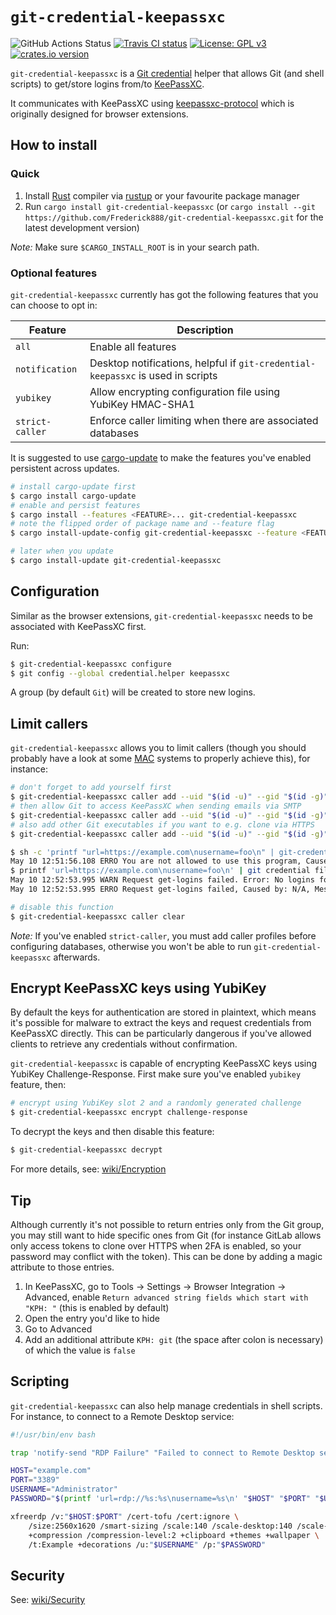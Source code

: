 # `git-credential-keepassxc`

![GitHub Actions Status](https://github.com/Frederick888/git-credential-keepassxc/workflows/Build%20and%20Test/badge.svg) [![Travis CI status](https://travis-ci.org/Frederick888/git-credential-keepassxc.svg?branch=master)](https://travis-ci.org/Frederick888/git-credential-keepassxc) [![License: GPL v3](https://img.shields.io/badge/License-GPLv3-blue.svg)](https://www.gnu.org/licenses/gpl-3.0) [![crates.io version](https://meritbadge.herokuapp.com/git-credential-keepassxc)](https://crates.io/crates/git-credential-keepassxc)

`git-credential-keepassxc` is a [Git credential](https://git-scm.com/docs/gitcredentials) helper that allows Git (and shell scripts) to get/store logins from/to [KeePassXC](https://keepassxc.org/).

It communicates with KeePassXC using [keepassxc-protocol](https://github.com/keepassxreboot/keepassxc-browser/blob/develop/keepassxc-protocol.md) which is originally designed for browser extensions.

## How to install

### Quick

1. Install [Rust](https://www.rust-lang.org/) compiler via [rustup](https://rustup.rs/) or your favourite package manager
0. Run `cargo install git-credential-keepassxc` (or `cargo install --git https://github.com/Frederick888/git-credential-keepassxc.git` for the latest development version)

*Note:* Make sure `$CARGO_INSTALL_ROOT` is in your search path.

### Optional features

`git-credential-keepassxc` currently has got the following features that you can choose to opt in:

| Feature | Description |
| ------- | ----------- |
| `all` | Enable all features |
| `notification` | Desktop notifications, helpful if `git-credential-keepassxc` is used in scripts |
| `yubikey` | Allow encrypting configuration file using YubiKey HMAC-SHA1 |
| `strict-caller` | Enforce caller limiting when there are associated databases |

It is suggested to use [cargo-update](https://crates.io/crates/cargo-update) to make the features you've enabled persistent across updates.

```sh
# install cargo-update first
$ cargo install cargo-update
# enable and persist features
$ cargo install --features <FEATURE>... git-credential-keepassxc
# note the flipped order of package name and --feature flag
$ cargo install-update-config git-credential-keepassxc --feature <FEATURE>...

# later when you update
$ cargo install-update git-credential-keepassxc
```

## Configuration

Similar as the browser extensions, `git-credential-keepassxc` needs to be associated with KeePassXC first.

Run:

```sh
$ git-credential-keepassxc configure
$ git config --global credential.helper keepassxc 
```

A group (by default `Git`) will be created to store new logins.

## Limit callers

`git-credential-keepassxc` allows you to limit callers (though you should probably have a look at some [MAC](https://en.wikipedia.org/wiki/Mandatory_access_control) systems to properly achieve this), for instance:

```sh
# don't forget to add yourself first
$ git-credential-keepassxc caller add --uid "$(id -u)" --gid "$(id -g)" "$(readlink -f "$0")"
# then allow Git to access KeePassXC when sending emails via SMTP
$ git-credential-keepassxc caller add --uid "$(id -u)" --gid "$(id -g)" "$(command -v git)"
# also add other Git executables if you want to e.g. clone via HTTPS
$ git-credential-keepassxc caller add --uid "$(id -u)" --gid "$(id -g)" /usr/lib/git-core/git-remote-http

$ sh -c 'printf "url=https://example.com\nusername=foo\n" | git-credential-keepassxc get'
May 10 12:51:56.108 ERRO You are not allowed to use this program, Caused by: N/A, Message: You are not allowed to use this program
$ printf 'url=https://example.com\nusername=foo\n' | git credential fill
May 10 12:52:53.995 WARN Request get-logins failed. Error: No logins found, Error Code: 15
May 10 12:52:53.995 ERRO Request get-logins failed, Caused by: N/A, Message: Request get-logins failed

# disable this function
$ git-credential-keepassxc caller clear
```

*Note:* If you've enabled `strict-caller`, you must add caller profiles before configuring databases, otherwise you won't be able to run `git-credential-keepassxc` afterwards.

## Encrypt KeePassXC keys using YubiKey

By default the keys for authentication are stored in plaintext, which means it's possible for malware to extract the keys and request credentials from KeePassXC directly. This can be particularly dangerous if you've allowed clients to retrieve any credentials without confirmation.

`git-credential-keepassxc` is capable of encrypting KeePassXC keys using YubiKey Challenge-Response. First make sure you've enabled `yubikey` feature, then:

```sh
# encrypt using YubiKey slot 2 and a randomly generated challenge
$ git-credential-keepassxc encrypt challenge-response
```

To decrypt the keys and then disable this feature:

```sh
$ git-credential-keepassxc decrypt
```

For more details, see: [wiki/Encryption](https://github.com/Frederick888/git-credential-keepassxc/wiki/Encryption)

## Tip

Although currently it's not possible to return entries only from the Git group, you may still want to hide specific ones from Git (for instance GitLab allows only access tokens to clone over HTTPS when 2FA is enabled, so your password may conflict with the token). This can be done by adding a magic attribute to those entries.

1. In KeePassXC, go to Tools -> Settings -> Browser Integration -> Advanced, enable `Return advanced string fields which start with "KPH: "` (this is enabled by default)
0. Open the entry you'd like to hide
0. Go to Advanced
0. Add an additional attribute `KPH: git` (the space after colon is necessary) of which the value is `false`

## Scripting

`git-credential-keepassxc` can also help manage credentials in shell scripts. For instance, to connect to a Remote Desktop service:

```sh
#!/usr/bin/env bash

trap 'notify-send "RDP Failure" "Failed to connect to Remote Desktop service"' ERR

HOST="example.com"
PORT="3389"
USERNAME="Administrator"
PASSWORD="$(printf 'url=rdp://%s:%s\nusername=%s\n' "$HOST" "$PORT" "$USERNAME" | git-credential-keepassxc get | sed -n 's/^password=//p')"

xfreerdp /v:"$HOST:$PORT" /cert-tofu /cert:ignore \
    /size:2560x1620 /smart-sizing /scale:140 /scale-desktop:140 /scale-device:140 \
    +compression /compression-level:2 +clipboard +themes +wallpaper \
    /t:Example +decorations /u:"$USERNAME" /p:"$PASSWORD"
```

## Security

See: [wiki/Security](https://github.com/Frederick888/git-credential-keepassxc/wiki/Security)
